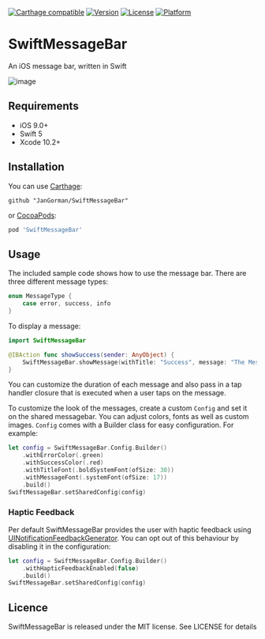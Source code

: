 [![Carthage compatible](https://img.shields.io/badge/Carthage-compatible-4BC51D.svg?style=flat)](https://github.com/Carthage/Carthage)
[![Version](https://img.shields.io/cocoapods/v/SwiftMessageBar.svg?style=flat)](http://cocoapods.org/pods/SwiftMessageBar)
[![License](https://img.shields.io/cocoapods/l/SwiftMessageBar.svg?style=flat)](http://cocoapods.org/pods/SwiftMessageBar)
[![Platform](https://img.shields.io/cocoapods/p/SwiftMessageBar.svg?style=flat)](http://cocoapods.org/pods/SwiftMessageBar)

# SwiftMessageBar

An iOS message bar, written in Swift

![image](https://www.dropbox.com/s/m0vcdcor6hw4e7a/SwiftMessageBar-2016.06.08.gif?raw=1)

## Requirements

- iOS 9.0+
- Swift 5
- Xcode 10.2+

## Installation

You can use [Carthage](https://github.com/Carthage/Carthage):

```ogdl
github "JanGorman/SwiftMessageBar"
```

or [CocoaPods](http://cocoapods.org):

```ruby
pod 'SwiftMessageBar'
```

## Usage

The included sample code shows how to use the message bar. There are three different message types:

```swift
enum MessageType {
    case error, success, info
}
```

To display a message:

```swift
import SwiftMessageBar

@IBAction func showSuccess(sender: AnyObject) {
    SwiftMessageBar.showMessage(withTitle: "Success", message: "The Message Body", type: .success)
}
```

You can customize the duration of each message and also pass in a tap handler closure that is executed when a user taps on the message.

To customize the look of the messages, create a custom `Config` and set it on the shared messagebar. You can adjust colors, fonts as well as custom images. `Config` comes with a Builder class for easy configuration. For example:

```swift
let config = SwiftMessageBar.Config.Builder()
    .withErrorColor(.green)
    .withSuccessColor(.red)
    .withTitleFont(.boldSystemFont(ofSize: 30))
    .withMessageFont(.systemFont(ofSize: 17))
    .build()
SwiftMessageBar.setSharedConfig(config)
```

### Haptic Feedback

Per default SwiftMessageBar provides the user with haptic feedback using [UINotificationFeedbackGenerator](https://developer.apple.com/documentation/uikit/uinotificationfeedbackgenerator). You can opt out of this behaviour by disabling it in the configuration:

```swift
let config = SwiftMessageBar.Config.Builder()
    .withHapticFeedbackEnabled(false)
    .build()
SwiftMessageBar.setSharedConfig(config)
```

## Licence

SwiftMessageBar is released under the MIT license. See LICENSE for details
